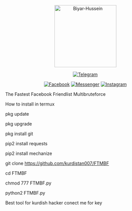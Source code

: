 <p align="center"><a href="https://github.com/kurdistan007"><img src="https://user-images.githubusercontent.com/61245852/100596921-cead7e00-330d-11eb-84f9-35b3ba15c808.gif" height='195' alt="Biyar-Hussein">
<p align="center">
<a href="https://t.me/Biyar007"><img title="Telegram" src="https://img.shields.io/badge/Telegram-Biyar-- Hussein-blue?style=for-the-badge&logo=Telegram"></a>
  </p>

<p align="center">
<a href="https://fb.com/biyarHussein007"><img title="Facebook" src="https://img.shields.io/badge/Facebook-red?style=for-the-badge&logo=facebook"></a>
<a href="https://m.me/biyarHussein007"><img title="Messenger" src="https://img.shields.io/badge/Messenger-red?style=for-the-badge&logo=messenger"></a>
<a href="https://www.instagram.com/biyarhussein007"><img title="Instagram" src="https://img.shields.io/badge/INSTAGRAM-purple?style=for-the-badge&logo=instagram"></a>


The Fastest Facebook Friendlist Multibruteforce

How to install in termux

pkg update

pkg upgrade

pkg install git 

pip2 install requests

pip2 install mechanize

git clone https://github.com/kurdistan007/FTMBF

cd FTMBF

chmod 777 FTMBF.py

python2 FTMBF.py


Best tool for kurdish hacker conect me for key
